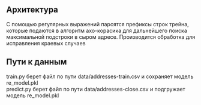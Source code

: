 ## Архитектура
С помощью регулярных выражений парсятся префиксы строк трейна, которые подаются в алгоритм ахо-корасика для дальнейшего поиска максимальной подстроки в сыром адресе. Производится обработка для исправления краевых случаев

## Пути к данным
train.py берет файл по пути data/addresses-train.csv и сохраняет модель re_model.pkl  
predict.py берет файл по пути data/addresses-close.csv и подгружает модель re_model.pkl

